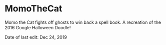 # MomoTheCat

Momo the Cat fights off ghosts to win back a spell book. A recreation of the 2016 Google Halloween Doodle!

Date of last edit: Dec 24, 2019

